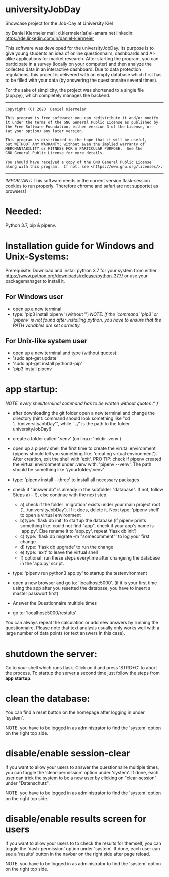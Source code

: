 # universityJobDay
Showcase project for the Job-Day at University Kiel

by Daniel Kiermeier
mail: d.kiermeier(at)el-amara.net
linkedin: https://de.linkedin.com/in/daniel-kiermeier

This software was developed for the universityJobDay.
Its purpose is to give young students an idea of online questionnairs, dashboards and AI-alike applications for market research.
After starting the program, you can participate in a survey (locally on your computer) and then analyze the collected data in an interactive dashboard.
Due to data protection regulations, this project is delivered with an empty database which first has to be filled with your data (by answering the questionnaire several times).

For the sake of simplicity, the project was shortened to a single file (app.py), which completely manages the backend.


--------------------------------------------------------------------
    
    Copyright (C) 2020  Daniel Kiermeier

    This program is free software: you can redistribute it and/or modify
    it under the terms of the GNU General Public License as published by
    the Free Software Foundation, either version 3 of the License, or
    (at your option) any later version.

    This program is distributed in the hope that it will be useful,
    but WITHOUT ANY WARRANTY; without even the implied warranty of
    MERCHANTABILITY or FITNESS FOR A PARTICULAR PURPOSE.  See the
    GNU General Public License for more details.

    You should have received a copy of the GNU General Public License
    along with this program.  If not, see <https://www.gnu.org/licenses/>.
---------------------------------------------------------------------


_IMPORTANT:_
This software needs in the current version flask-session cookies to run properly.
Therefore chrome and safari are not supportet as browsers!


# Needed:
Python 3.7, pip & pipenv.


# Installation guide for Windows and Unix-Systems:
Prerequisite:
Download and install python 3.7 for your system from either
https://www.python.org/downloads/release/python-377/
or use your packagemanager to install it.


## For Windows user
- open up a new terminal
- type: 'pip3 install pipenv' (without '')
_NOTE: if the 'command' 'pip3' or 'pipenv' is not found after installing python, you have to ensure that the PATH variables are set correctly._


## For Unix-like system user
- open up a new terminal and type (without quotes): 
- 'sudo apt-get update'
- 'sudo apt-get install python3-pip'
- 'pip3 install pipenv


# app startup:
_NOTE: every shell/terminal command has to be written without quotes ('')_

- after downloading the git folder open a new terminal and change the directory (hint: command should look something like "cd '.../universityJobDay'", while '.../' is the path to the folder universityJobDay!)
- create a folder called '.venv' (on linux: 'mkdir .venv')
- open up a pipenv shell the first time to create the virutal environment (pipenv should tell you something like: 'creating virtual environment'). After creation, exit the shell with 'exit'. PRO TIP: check if pipenv created the virtual environment under .venv with: 'pipenv --venv'. The path should be something like '/yourfolder/.venv'
- type: 'pipenv install --three' to install all necessary packages
- check if "answer.db" is already in the subfolder "database". If not, follow Steps a) - f), else continue with the next step.

    - a) check if the folder 'migration' exists under your main project root ('.../universityJobDay'). If it does, delete it. Next type: 'pipenv shell' to open a virtual environment
    - b)type: 'flask db init' to startup the database (if pipenv prints something like: could not find "app", check if your app's name is 'app.py'. Else rename it to 'app.py', repeat 'flask db init')
    - c) type: 'flask db migrate -m "somecomment"' to log your first change
    - d) type: 'flask db upgrade' to run the change
    - e) type: 'exit' to leave the virtual shell
    - f) optional: run these steps everytime after changeing the database in the 'app.py' script.

- type: 'pipenv run python3 app.py' to startup the testenvironment
- open a new browser and go to: 'localhost:5000'. (if it is your first time using the app after you resetted the database, you have to insert a master passwort first)
- Answer the Questionnaire multiple times
- go to: 'localhost:5000/restults'

You can always repeat the calculation or add new answers by running the questionnaire.
Please note that text analysis usually only works well with a large number of data points (or text answers in this case).


# shutdown the server:
Go to your shell which runs flask. Click on it and press 'STRG+C' to abort the process.
To startup the server a second time just follow the steps from __app startup__.


# clean the database:
You can find a reset button on the homepage after logging in under 'system'.

NOTE. you have to be logged in as administrator to find the 'system' option on the right top side.


# disable/enable session-clear
If you want to allow your users to answer the questionnaire multiple times, you can toggle the 'clear-permission' option under 'system'.
If done, each user can trick the system to be a new user by clicking on "clear-session" under "Datenschutz".

NOTE. you have to be logged in as administrator to find the 'system' option on the right top side.


# disable/enable results screen for users
If you want to allow your users to to check the results for themself, you can toggle the 'dash-permission' option under 'system'.
If done, each user can see a 'results' button in the navbar on the right side after page reload.

NOTE. you have to be logged in as administrator to find the 'system' option on the right top side.
